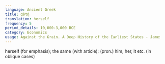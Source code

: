 ```yaml
---
language: Ancient Greek
title: αὐτή
translation: herself
frequency: 5
period_details: 10,000-3,000 BCE
category: Economics
usage: Against the Grain. A Deep History of the Earliest States - James C. Scott
---
```

herself (for emphasis); the same (with article); (pron.) him, her, it etc. (in oblique cases)